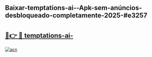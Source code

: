 ## Baixar-temptations-ai--Apk-sem-anúncios-desbloqueado-completamente-2025-#e3257

# <h2><a href="https://ainizakaria.my?title=temptations-ai-&ref=22M">🔗👉 🔴 temptations-ai-</a></h2>

[![acn](https://github.com/user-attachments/assets/0f9c940e-d8b0-45ae-aac7-cd30a18b3e1c)](https://ainizakaria.my?title=temptations-ai-&ref=22M)

